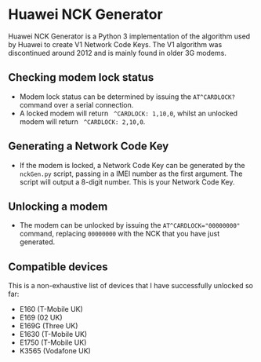 # Huawei NCK Generator

Huawei NCK Generator is a Python 3 implementation of the algorithm used by Huawei to create V1 Network Code Keys. The V1 algorithm was discontinued around 2012 and is mainly found in older 3G modems. 

## Checking modem lock status
- Modem lock status can be determined by issuing the `AT^CARDLOCK?` command over a serial connection.
- A locked modem will return ` ^CARDLOCK: 1,10,0`, whilst an unlocked modem will return ` ^CARDLOCK: 2,10,0`.
## Generating a Network Code Key
- If the modem is locked, a Network Code Key can be generated by the `nckGen.py` script, passing in a IMEI number as the first argument. The script will output a 8-digit number. This is your Network Code Key.
## Unlocking a modem
- The modem can be unlocked by issuing the `AT^CARDLOCK="00000000"` command, replacing `00000000` with the NCK that you have just generated. 

## Compatible devices
This is a non-exhaustive list of devices that I have successfully unlocked so far:
 
- E160  (T-Mobile UK)
- E169 (02 UK)
- E169G (Three UK)
- E1630 (T-Mobile UK)
- E1750 (T-Mobile UK)
- K3565 (Vodafone UK)
